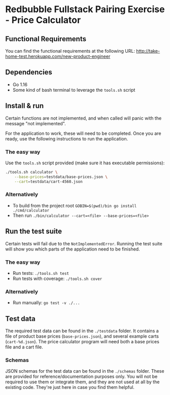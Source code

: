 # Redbubble Fullstack Pairing Exercise - Price Calculator

## Functional Requirements

You can find the functional requirements at the following URL:
http://take-home-test.herokuapp.com/new-product-engineer

## Dependencies

* Go 1.16
* Some kind of bash terminal to leverage the `tools.sh` script

## Install & run

Certain functions are not implemented, and when called will panic with
the message "not implemented".

For the application to work, these will need to be completed. Once you are
ready, use the following instructions to run the application.

### The easy way

Use the `tools.sh` script provided (make sure it has executable permissions):

```sh
./tools.sh calculator \
    --base-prices=testdata/base-prices.json \
    --cart=testdata/cart-4560.json
```

### Alternatively

* To build from the project root `GOBIN=$(pwd)/bin go install ./cmd/calculator` 
* Then run `./bin/calculator --cart=<file> --base-prices=<file>`

## Run the test suite

Certain tests will fail due to the `NotImplementedError`. Running the test suite
will show you which parts of the application need to be finished.

### The easy way

* Run tests: `./tools.sh test`
* Run tests with coverage: `./tools.sh cover`

### Alternatively

* Run manually: `go test -v ./...`

## Test data

The required test data can be found in the `./testdata` folder. It contains
a file of product base prices (`base-prices.json`), and several example carts
(`cart-%d.json`). The price calculator program will need both a base prices
file and a cart file.

### Schemas

JSON schemas for the test data can be found in the `./schemas` folder. These
are provided for reference/documentation purposes only. You will not be required
to use them or integrate them, and they are not used at all by the existing code.
They're just here in case you find them helpful.

